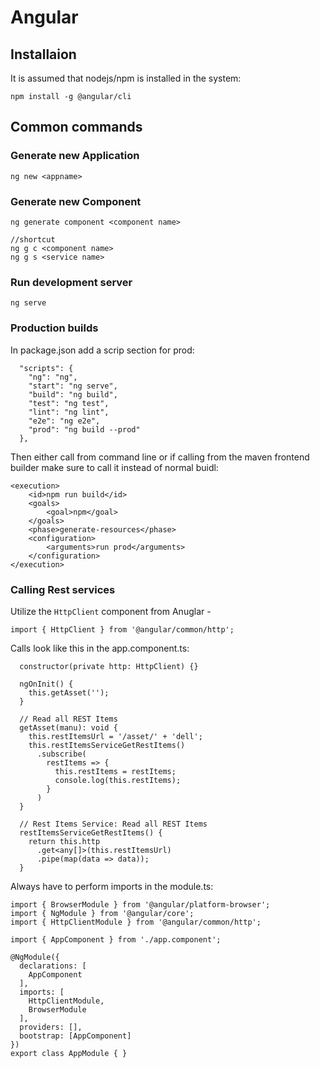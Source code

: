 # Angular

## Installaion
It is assumed that nodejs/npm is installed in the system:
```
npm install -g @angular/cli
```

## Common commands
### Generate new Application
```
ng new <appname>
```
### Generate new Component
```
ng generate component <component name>

//shortcut
ng g c <component name> 
ng g s <service name>
```
### Run development server
```
ng serve
```

### Production builds
In package.json add a scrip section for prod:
```
  "scripts": {
    "ng": "ng",
    "start": "ng serve",
    "build": "ng build",
    "test": "ng test",
    "lint": "ng lint",
    "e2e": "ng e2e",
    "prod": "ng build --prod"
  },
```
Then either call from command line or if calling from the maven frontend builder make sure to call it instead of normal buidl:
```
<execution>
	<id>npm run build</id>
	<goals>
		<goal>npm</goal>
	</goals>
	<phase>generate-resources</phase>
	<configuration>
		<arguments>run prod</arguments>
	</configuration>
</execution>
```
### Calling Rest services
Utilize the `HttpClient` component from Anuglar -
```
import { HttpClient } from '@angular/common/http';
```

Calls look like this in the app.component.ts:
```
  constructor(private http: HttpClient) {}

  ngOnInit() {
    this.getAsset('');
  }

  // Read all REST Items
  getAsset(manu): void {
    this.restItemsUrl = '/asset/' + 'dell';
    this.restItemsServiceGetRestItems()
      .subscribe(
        restItems => {
          this.restItems = restItems;
          console.log(this.restItems);
        }
      )
  }

  // Rest Items Service: Read all REST Items
  restItemsServiceGetRestItems() {
    return this.http
      .get<any[]>(this.restItemsUrl)
      .pipe(map(data => data));
  }
```

Always have to perform imports in the module.ts:
```
import { BrowserModule } from '@angular/platform-browser';
import { NgModule } from '@angular/core';
import { HttpClientModule } from '@angular/common/http';

import { AppComponent } from './app.component';

@NgModule({
  declarations: [
    AppComponent
  ],
  imports: [
    HttpClientModule,
    BrowserModule
  ],
  providers: [],
  bootstrap: [AppComponent]
})
export class AppModule { }
```
